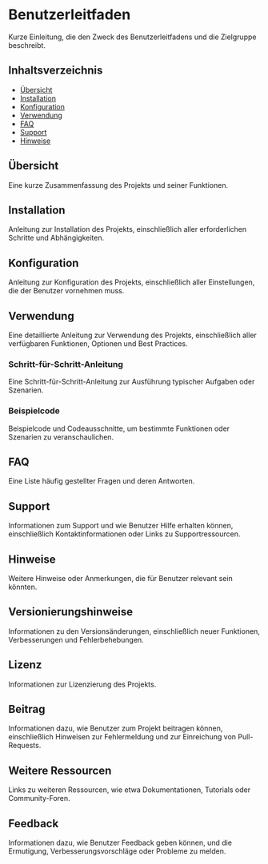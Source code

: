 # Benutzerleitfaden

Kurze Einleitung, die den Zweck des Benutzerleitfadens und die Zielgruppe beschreibt.

## Inhaltsverzeichnis

- [Übersicht](#übersicht)
- [Installation](#installation)
- [Konfiguration](#konfiguration)
- [Verwendung](#verwendung)
- [FAQ](#faq)
- [Support](#support)
- [Hinweise](#hinweise)

## Übersicht

Eine kurze Zusammenfassung des Projekts und seiner Funktionen.

## Installation

Anleitung zur Installation des Projekts, einschließlich aller erforderlichen Schritte und Abhängigkeiten.

## Konfiguration

Anleitung zur Konfiguration des Projekts, einschließlich aller Einstellungen, die der Benutzer vornehmen muss.

## Verwendung

Eine detaillierte Anleitung zur Verwendung des Projekts, einschließlich aller verfügbaren Funktionen, Optionen und Best Practices.

### Schritt-für-Schritt-Anleitung

Eine Schritt-für-Schritt-Anleitung zur Ausführung typischer Aufgaben oder Szenarien.

### Beispielcode

Beispielcode und Codeausschnitte, um bestimmte Funktionen oder Szenarien zu veranschaulichen.

## FAQ

Eine Liste häufig gestellter Fragen und deren Antworten.

## Support

Informationen zum Support und wie Benutzer Hilfe erhalten können, einschließlich Kontaktinformationen oder Links zu Supportressourcen.

## Hinweise

Weitere Hinweise oder Anmerkungen, die für Benutzer relevant sein könnten.

## Versionierungshinweise

Informationen zu den Versionsänderungen, einschließlich neuer Funktionen, Verbesserungen und Fehlerbehebungen.

## Lizenz

Informationen zur Lizenzierung des Projekts.

## Beitrag

Informationen dazu, wie Benutzer zum Projekt beitragen können, einschließlich Hinweisen zur Fehlermeldung und zur Einreichung von Pull-Requests.

## Weitere Ressourcen

Links zu weiteren Ressourcen, wie etwa Dokumentationen, Tutorials oder Community-Foren.

## Feedback

Informationen dazu, wie Benutzer Feedback geben können, und die Ermutigung, Verbesserungsvorschläge oder Probleme zu melden.
